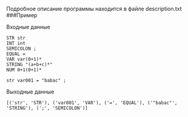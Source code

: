 Подробное описание программы находится в файле description.txt
###Пример

Входные данные

    STR str
    INT int
    SEMICOLON ;
    EQUAL =
    VAR var(0+1)*
    STRING "(a+b+c)*"
    NUM 0+1(0+1)*
    
    str var001 = "babac" ;
    
Выходные данные
    
    [('str', 'STR'), ('var001', 'VAR'), ('=', 'EQUAL'), ('"babac"', 'STRING'), (';', 'SEMICOLON')]


    